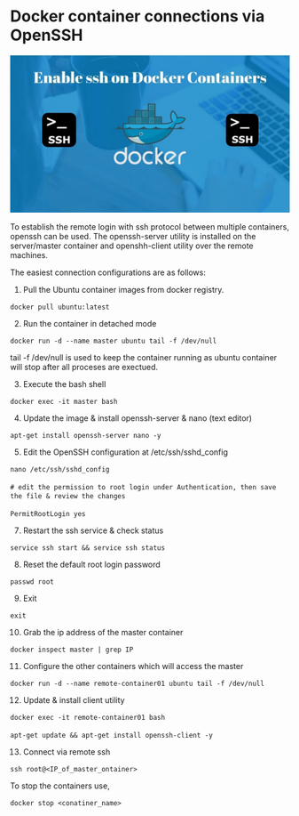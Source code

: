 # Docker container connections via OpenSSH

![ssh containers](<ssh containers.jpeg>)

To establish the remote login with ssh protocol between multiple containers, openssh can be used. The openssh-server utility is installed on the server/master container and openshh-client utility over the remote machines.

The easiest connection configurations are as follows:

1. Pull the Ubuntu container images from docker registry.

```
docker pull ubuntu:latest
```

2. Run the container in detached mode
```
docker run -d --name master ubuntu tail -f /dev/null
```

tail -f /dev/null is used to keep the container running as ubuntu container will stop after all proceses are exectued.

3. Execute the bash shell 
```
docker exec -it master bash
```

4. Update the image & install openssh-server & nano (text editor)
```
apt-get install openssh-server nano -y
```

5. Edit the OpenSSH configuration at /etc/ssh/sshd_config
```
nano /etc/ssh/sshd_config

# edit the permission to root login under Authentication, then save the file & review the changes

PermitRootLogin yes
``` 

7. Restart the ssh service & check status
```
service ssh start && service ssh status
```

8. Reset the default root login password
```
passwd root
```

9. Exit
```
exit
```

10. Grab the ip address of the master container
```
docker inspect master | grep IP 
```

11. Configure the other containers which will access the master 
```
docker run -d --name remote-container01 ubuntu tail -f /dev/null
```

12. Update & install client utility 
```
docker exec -it remote-container01 bash 

apt-get update && apt-get install openssh-client -y
```


13. Connect via remote ssh 
```
ssh root@<IP_of_master_ontainer>
```

To stop the containers use,
```
docker stop <conatiner_name>
```